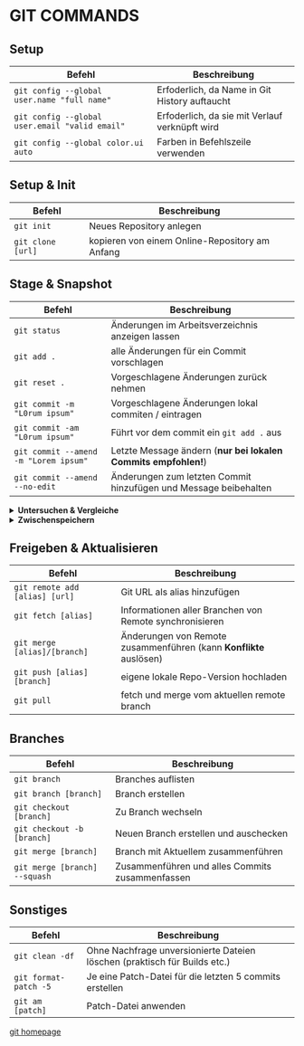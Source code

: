﻿# GIT COMMANDS

## Setup

| Befehl                                         | Beschreibung                                   |
| ---------------------------------------------- | ---------------------------------------------- |
| `git config --global user.name "full name"`    | Erfoderlich, da Name in Git History auftaucht  |
| `git config --global user.email "valid email"` | Erfoderlich, da sie mit Verlauf verknüpft wird |
| `git config --global color.ui auto`            | Farben in Befehlszeile verwenden               |

## Setup & Init

| Befehl            | Beschreibung                                   |
| ----------------- | ---------------------------------------------- |
| `git init`        | Neues Repository anlegen                       |
| `git clone [url]` | kopieren von einem Online-Repository am Anfang |

## Stage & Snapshot

| Befehl                                | Beschreibung                                                     |
| ------------------------------------- | ---------------------------------------------------------------- |
| `git status`                          | Änderungen im Arbeitsverzeichnis anzeigen lassen                 |
| `git add .`                           | alle Änderungen für ein Commit vorschlagen                       |
| `git reset .`                         | Vorgeschlagene Änderungen zurück nehmen                          |
| `git commit -m "L0rum ipsum"`         | Vorgeschlagene Änderungen lokal commiten / eintragen             |
| `git commit -am "L0rum ipsum"`        | Führt vor dem commit ein `git add .` aus                         |
| `git commit --amend -m "Lorem ipsum"` | Letzte Message ändern (**nur bei lokalen Commits empfohlen!**)   |
| `git commit --amend --no-edit`        | Änderungen zum letzten Commit hinzufügen und Message beibehalten |

<details>
<summary><b>Untersuchen & Vergleiche</b></summary>

| Befehl                                 | Beschreibung                                                   |
| -------------------------------------- | -------------------------------------------------------------- |
| `git log`                              | Änderungsverlauf anzeigen                                      |
| `git log branchB..branchA`             | Änderungsverlauf branchA anzeigen welche nicht in branchB sind |
| `git log --graph --oneline --decorate` | Änderungsverlauf als knappe Aufschlüsselung darstellen         |
| `git diff`                             | Aktuelle Änderungen (unstaged) anzeigen                        |
| `git diff --staged`                    | Aktuelle Änderungen (staged) anzeigen                          |
| `git diff branchB..branchA`            | Änderungen von branchA anzeigen welche nicht in branchB sind   |

</details>

<details>
<summary><b>Zwischenspeichern</b></summary>

| Befehl           | Beschreibung                          |
| ---------------- | ------------------------------------- |
| `git stash`      | Änderungen zwischenspeichern          |
| `git stash list` | Stash auflisten                       |
| `git stash pop`  | Änderungen wiederherstellen           |
| `git stash drop` | Letzte Änderungen vom Stash verwerfen |

</details>

## Freigeben & Aktualisieren

| Befehl                         | Beschreibung                                                       |
| ------------------------------ | ------------------------------------------------------------------ |
| `git remote add [alias] [url]` | Git URL als alias hinzufügen                                       |
| `git fetch [alias]`            | Informationen aller Branchen von Remote synchronisieren            |
| `git merge [alias]/[branch]`   | Änderungen von Remote zusammenführen (kann **Konflikte** auslösen) |
| `git push [alias] [branch]`    | eigene lokale Repo-Version hochladen                               |
| `git pull`                     | fetch und merge vom aktuellen remote branch                        |

## Branches

| Befehl                        | Beschreibung                                    |
| ----------------------------- | ----------------------------------------------- |
| `git branch`                  | Branches auflisten                              |
| `git branch [branch]`         | Branch erstellen                                |
| `git checkout [branch]`       | Zu Branch wechseln                              |
| `git checkout -b [branch]`    | Neuen Branch erstellen und auschecken           |
| `git merge [branch]`          | Branch mit Aktuellem zusammenführen             |
| `git merge [branch] --squash` | Zusammenführen und alles Commits zusammenfassen |

## Sonstiges

| Befehl                | Beschreibung                                                              |
| --------------------- | ------------------------------------------------------------------------- |
| `git clean -df`       | Ohne Nachfrage unversionierte Dateien löschen (praktisch für Builds etc.) |
| `git format-patch -5` | Je eine Patch-Datei für die letzten 5 commits erstellen                   |
| `git am [patch]`      | Patch-Datei anwenden                                                      |

[git homepage](https://git-scm.com)
